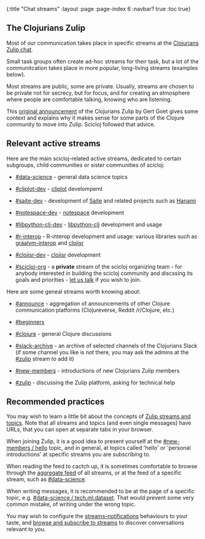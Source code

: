 {:title "Chat streams"
 :layout :page
 :page-index 6
 :navbar? true
 :toc true}

## The Clojurians Zulip
 
Most of our communication takes place in specific streams at the [Clojurians Zulip chat](http://clojurians.zulipchat.com).

Small task groups often create ad-hoc streams for their task, but a lot of the communitcation takes place in more popular, long-living streams (examples below).

Most streams are public, some are private. Usually, streams are chosen to be private not for secrecy, but for focus, and for creating an atmosphere where people are comfortable talking, knowing who are listening.

This [original announcement](https://clojureverse.org/t/introducing-clojurians-zulip/3173) of the Clojurians Zulip by Gert Goet gives some context and explains why it makes sense for some parts of the Clojure community to move into Zulip. Scicloj followed that advice.

## Relevant active streams

Here are the main scicloj-related active streams, dedicated to certain subgroups, child communities or sister communities of scicloj:

- [#data-science](https://clojurians.zulipchat.com/#narrow/stream/151924-data-science) - general data science topics

- [#cljplot-dev](https://clojurians.zulipchat.com/#narrow/stream/197967-cljplot-dev) - [cljplot](https://github.com/generateme/cljplot) develompemt

- [#saite-dev](https://clojurians.zulipchat.com/#narrow/stream/210075-saite-dev) - development of [Saite](https://github.com/jsa-aerial/saite) and related projects such as [Hanami](https://github.com/jsa-aerial/hanami) 

- [#notespace-dev](https://clojurians.zulipchat.com/#narrow/stream/224153-notespace-dev) - [notespace](https://github.com/scicloj/notespace) development

- [#libpython-clj-dev](https://clojurians.zulipchat.com/#narrow/stream/215609-libpython-clj-dev) - [libpython-clj](https://github.com/clj-python/libpython-clj) development and usage

- [#r-interop](https://clojurians.zulipchat.com/#narrow/stream/204621-r-interop) - R-interop development and usage: various libraries such as [graalvm-interop](https://github.com/davidpham87/graalvm-rinterop) and [clojisr](https://github.com/scicloj/clojisr)

- [#clojisr-dev](https://clojurians.zulipchat.com/#narrow/stream/224816-clojisr-dev) - [clojisr](https://github.com/scicloj/clojisr) development

- [#scicloj-org](https://clojurians.zulipchat.com/#narrow/stream/203279-scicloj-org) - a **private** stream of the scicloj organizing team - for anybody interested in building the scicloj community and discssing its goals and priorities - [let us talk](../about/#where) if you wish to join.

Here are some geneal streams worth knowing about:

- [#announce](https://clojurians.zulipchat.com/#narrow/stream/150792-announce) - aggregation of announcements of other Clojure communication platforms (Clojureverse, Reddit /r/Clojure, etc.)

- [#beginners](https://clojurians.zulipchat.com/#narrow/stream/151763-beginners)

- [#clojure](https://clojurians.zulipchat.com/#narrow/stream/151168-clojure) - general Clojure discussions

- [#slack-archive](https://clojurians.zulipchat.com/#narrow/stream/180378-slack-archive) - an archive of selected channels of the Clojurians Slack (if some channel you like is not there, you may ask the admins at the [#zulip](https://clojurians.zulipchat.com/#narrow/stream/150796-zulip) stream to add it)

- [#new-members](https://clojurians.zulipchat.com/#narrow/stream/150795-new-members) - introductions of new Clojurians Zulip members

- [#zulip](https://clojurians.zulipchat.com/#narrow/stream/150796-zulip) - discussing the Zulip platform, asking for technical help

## Recommended practices

You may wish to learn a little bit about the concepts of [Zulip streams and topics](https://zulipchat.com/help/about-streams-and-topics). Note that all streams and topics (and even single messages) have URLs, that you can open at separate tabs in your browser.

When joining Zulip, it is a good idea to present yourself at the [#new-members / hello](https://clojurians.zulipchat.com/#narrow/stream/150795-new-members/topic/hello.20.F0.9F.91.8B) topic, and in general, at topics called 'hello' or 'personal introductions' at specific streams you are subscribing to.

When reading the feed to cactch up, it is sometimes comfortable to browse through the [aggregate feed](http://clojurians.zulipchat.com) of all streams, or at the feed of a specific stream, such as [#data-science](https://clojurians.zulipchat.com/#narrow/stream/151924-data-science).

When writing messages, it is recommended to be at the page of a specific topic, e.g. [#data-science / tech.ml.dataset](https://clojurians.zulipchat.com/#narrow/stream/151924-data-science/topic/tech.2Eml.2Edataset). That would prevent some very common mistake, of writing under the wrong topic.

You may wish to configure the [streams-notifications](https://zulipchat.com/help/stream-notifications) behaviours to your taste, and [browse and subscribe to streams](https://zulipchat.com/help/browse-and-subscribe-to-streams) to discover conversations relevant to you.

